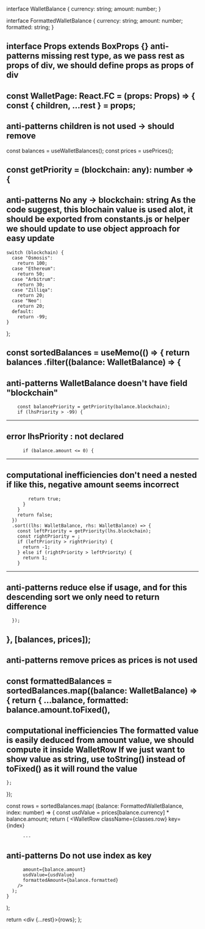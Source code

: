 interface WalletBalance {
  currency: string;
  amount: number;
}

interface FormattedWalletBalance {
  currency: string;
  amount: number;
  formatted: string;
}

interface Props extends BoxProps {}
**anti-patterns**
missing rest type, as we pass rest as props of div, we should define props as props of div
---

const WalletPage: React.FC<Props> = (props: Props) => {
  const { children, ...rest } = props;
  ---
**anti-patterns**
children is not used -> should remove
---

  const balances = useWalletBalances();
  const prices = usePrices();

  const getPriority = (blockchain: any): number => {
---
**anti-patterns**
No any -> blockchain: string
As the code suggest, this blochain value is used alot, it should be exported from constants.js or helper
we should update to use object approach for easy update
---
    switch (blockchain) {
      case "Osmosis":
        return 100;
      case "Ethereum":
        return 50;
      case "Arbitrum":
        return 30;
      case "Zilliqa":
        return 20;
      case "Neo":
        return 20;
      default:
        return -99;
    }
  };

  const sortedBalances = useMemo(() => {
    return balances
      .filter((balance: WalletBalance) => {
---
**anti-patterns**
WalletBalance doesn't have field "blockchain"
---
        const balancePriority = getPriority(balance.blockchain);
        if (lhsPriority > -99) {

---
**error**
lhsPriority : not declared
---
          if (balance.amount <= 0) {
---

**computational inefficiencies**
don't need a nested if like this, negative amount seems incorrect   
---
            return true;
          }
        }
        return false;
      })
      .sort((lhs: WalletBalance, rhs: WalletBalance) => {
        const leftPriority = getPriority(lhs.blockchain);
        const rightPriority = ;
        if (leftPriority > rightPriority) {
          return -1;
        } else if (rightPriority > leftPriority) {
          return 1;
        }
---
**anti-patterns**
reduce else if usage, and for this descending sort we only need to return difference
---
      });

  }, [balances, prices]);
---
**anti-patterns**
remove prices as prices is not used
---
  const formattedBalances = sortedBalances.map((balance: WalletBalance) => {
    return {
      ...balance,
      formatted: balance.amount.toFixed(),
---
**computational inefficiencies**
The formatted value is easily deduced from amount value, we should compute it inside WalletRow
If we just want to show value as string, use toString() instead of toFixed() as it will round the value
---
    };
  });

  const rows = sortedBalances.map(
    (balance: FormattedWalletBalance, index: number) => {
      const usdValue = prices[balance.currency] * balance.amount;
      return (
        <WalletRow
          className={classes.row}
          key={index}

          ---
**anti-patterns**
Do not use index as key
---
          amount={balance.amount}
          usdValue={usdValue}
          formattedAmount={balance.formatted}
        />
      );
    }
  );

  return <div {...rest}>{rows}</div>;
};
